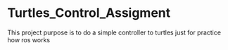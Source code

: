 # Turtles_Control_Assigment
This project purpose is to do a simple controller to turtles just for practice how ros works

